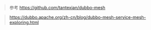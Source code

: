 > 参考 https://github.com/tantexian/dubbo-mesh

> https://dubbo.apache.org/zh-cn/blog/dubbo-mesh-service-mesh-exploring.html